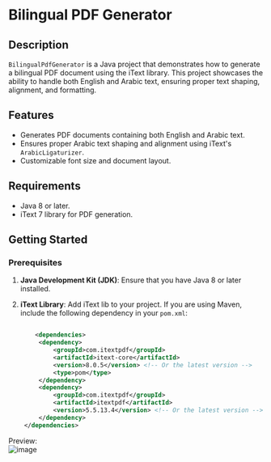 # Bilingual PDF Generator

## Description
`BilingualPdfGenerator` is a Java project that demonstrates how to generate a bilingual PDF document using the iText library. This project showcases the ability to handle both English and Arabic text, ensuring proper text shaping, alignment, and formatting.

## Features
- Generates PDF documents containing both English and Arabic text.
- Ensures proper Arabic text shaping and alignment using iText's `ArabicLigaturizer`.
- Customizable font size and document layout.

## Requirements
- Java 8 or later.
- iText 7 library for PDF generation.

## Getting Started

### Prerequisites
1. **Java Development Kit (JDK)**: Ensure that you have Java 8 or later installed.
2. **iText Library**: Add iText lib to your project. If you are using Maven, include the following dependency in your `pom.xml`:

   ```xml

       <dependencies>
        <dependency>
            <groupId>com.itextpdf</groupId>
            <artifactId>itext-core</artifactId>
            <version>8.0.5</version> <!-- Or the latest version -->
            <type>pom</type>
        </dependency>
        <dependency>
            <groupId>com.itextpdf</groupId>
            <artifactId>itextpdf</artifactId>
            <version>5.5.13.4</version> <!-- Or the latest version -->
        </dependency>
    </dependencies>


Preview:   
![image](https://github.com/user-attachments/assets/b86c718e-de23-4f4c-9441-94ac3141a40f)


